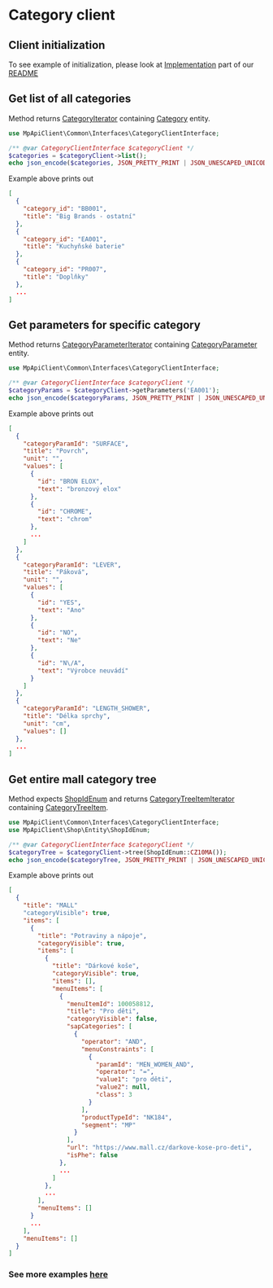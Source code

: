 # Category client

## Client initialization

To see example of initialization, please look at [Implementation](../README.md#implementation) part of our [README](../README.md)

## Get list of all categories

Method returns [CategoryIterator](../src/Category/Entity/CategoryIterator.php) containing [Category](../src/Category/Entity/Category.php) entity.

```php
use MpApiClient\Common\Interfaces\CategoryClientInterface;

/** @var CategoryClientInterface $categoryClient */
$categories = $categoryClient->list();
echo json_encode($categories, JSON_PRETTY_PRINT | JSON_UNESCAPED_UNICODE);
```

Example above prints out

```json
[
  {
    "category_id": "BB001",
    "title": "Big Brands - ostatní"
  },
  {
    "category_id": "EA001",
    "title": "Kuchyňské baterie"
  },
  {
    "category_id": "PR007",
    "title": "Doplňky"
  },
  ...
]
```

## Get parameters for specific category

Method returns [CategoryParameterIterator](../src/Category/Entity/ParameterIterator.php) containing [CategoryParameter](../src/Category/Entity/Parameter.php) entity.

```php
use MpApiClient\Common\Interfaces\CategoryClientInterface;

/** @var CategoryClientInterface $categoryClient */
$categoryParams = $categoryClient->getParameters('EA001');
echo json_encode($categoryParams, JSON_PRETTY_PRINT | JSON_UNESCAPED_UNICODE);
```

Example above prints out

```json
[
  {
    "categoryParamId": "SURFACE",
    "title": "Povrch",
    "unit": "",
    "values": [
      {
        "id": "BRON ELOX",
        "text": "bronzový elox"
      },
      {
        "id": "CHROME",
        "text": "chrom"
      },
      ...
    ]
  },
  {
    "categoryParamId": "LEVER",
    "title": "Páková",
    "unit": "",
    "values": [
      {
        "id": "YES",
        "text": "Ano"
      },
      {
        "id": "NO",
        "text": "Ne"
      },
      {
        "id": "N\/A",
        "text": "Výrobce neuvádí"
      }
    ]
  },
  {
    "categoryParamId": "LENGTH_SHOWER",
    "title": "Délka sprchy",
    "unit": "cm",
    "values": []
  },
  ...
]
```

## Get entire mall category tree

Method expects [ShopIdEnum](../src/Shop/Entity/ShopIdEnum.php) and returns [CategoryTreeItemIterator](../src/Category/Entity/TreeItemIterator.php)
containing [CategoryTreeItem](../src/Category/Entity/TreeItem.php).

```php
use MpApiClient\Common\Interfaces\CategoryClientInterface;
use MpApiClient\Shop\Entity\ShopIdEnum;

/** @var CategoryClientInterface $categoryClient */
$categoryTree = $categoryClient->tree(ShopIdEnum::CZ10MA());
echo json_encode($categoryTree, JSON_PRETTY_PRINT | JSON_UNESCAPED_UNICODE);
```

Example above prints out

```json
[
  {
    "title": "MALL"
    "categoryVisible": true,
    "items": [
      {
        "title": "Potraviny a nápoje",
        "categoryVisible": true,
        "items": [
          {
            "title": "Dárkové koše",
            "categoryVisible": true,
            "items": [],
            "menuItems": [
              {
                "menuItemId": 100058812,
                "title": "Pro děti",
                "categoryVisible": false,
                "sapCategories": [
                  {
                    "operator": "AND",
                    "menuConstraints": [
                      {
                        "paramId": "MEN_WOMEN_AND",
                        "operator": "=",
                        "value1": "pro děti",
                        "value2": null,
                        "class": 3
                      }
                    ],
                    "productTypeId": "NK184",
                    "segment": "MP"
                  }
                ],
                "url": "https://www.mall.cz/darkove-kose-pro-deti",
                "isPhe": false
              },
              ...
            ]
          },
          ...
        ],
        "menuItems": []
      }
      ...
    ],
    "menuItems": []
  }
]
```

### See more examples [here](../example/Category.php)
